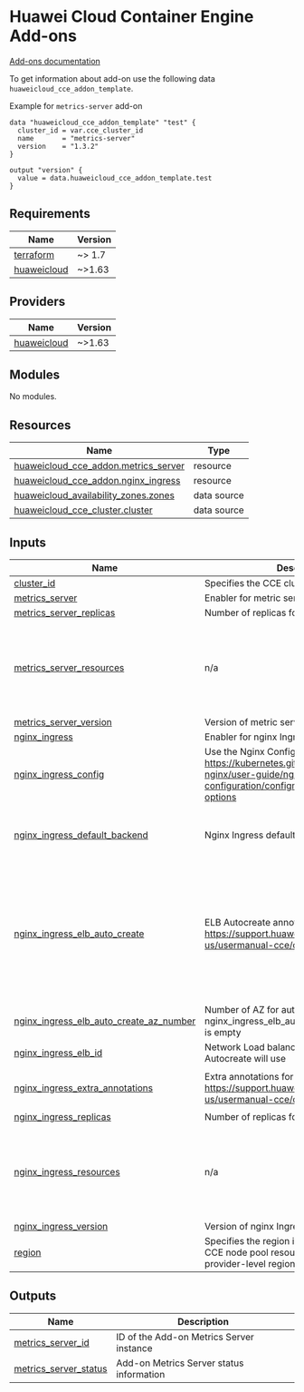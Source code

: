 # Huawei Cloud Container Engine Add-ons

[Add-ons documentation](https://support.huaweicloud.com/intl/en-us/usermanual-cce/cce_10_0064.html)

To get information about add-on use the following data `huaweicloud_cce_addon_template`.

Example for `metrics-server` add-on

```hcl
data "huaweicloud_cce_addon_template" "test" {
  cluster_id = var.cce_cluster_id
  name       = "metrics-server"
  version    = "1.3.2"
}

output "version" {
  value = data.huaweicloud_cce_addon_template.test
}
```

<!-- BEGIN_TF_DOCS -->
## Requirements

| Name | Version |
|------|---------|
| <a name="requirement_terraform"></a> [terraform](#requirement\_terraform) | ~> 1.7 |
| <a name="requirement_huaweicloud"></a> [huaweicloud](#requirement\_huaweicloud) | ~>1.63 |

## Providers

| Name | Version |
|------|---------|
| <a name="provider_huaweicloud"></a> [huaweicloud](#provider\_huaweicloud) | ~>1.63 |

## Modules

No modules.

## Resources

| Name | Type |
|------|------|
| [huaweicloud_cce_addon.metrics_server](https://registry.terraform.io/providers/huaweicloud/huaweicloud/latest/docs/resources/cce_addon) | resource |
| [huaweicloud_cce_addon.nginx_ingress](https://registry.terraform.io/providers/huaweicloud/huaweicloud/latest/docs/resources/cce_addon) | resource |
| [huaweicloud_availability_zones.zones](https://registry.terraform.io/providers/huaweicloud/huaweicloud/latest/docs/data-sources/availability_zones) | data source |
| [huaweicloud_cce_cluster.cluster](https://registry.terraform.io/providers/huaweicloud/huaweicloud/latest/docs/data-sources/cce_cluster) | data source |

## Inputs

| Name | Description | Type | Default | Required |
|------|-------------|------|---------|:--------:|
| <a name="input_cluster_id"></a> [cluster\_id](#input\_cluster\_id) | Specifies the CCE cluster ID | `string` | n/a | yes |
| <a name="input_metrics_server"></a> [metrics\_server](#input\_metrics\_server) | Enabler for metric server addon | `bool` | `false` | no |
| <a name="input_metrics_server_replicas"></a> [metrics\_server\_replicas](#input\_metrics\_server\_replicas) | Number of replicas for metric server | `string` | `"1"` | no |
| <a name="input_metrics_server_resources"></a> [metrics\_server\_resources](#input\_metrics\_server\_resources) | n/a | <pre>object({<br>    limits_cpu   = optional(string, "100m")<br>    limits_mem   = optional(string, "100Mi")<br>    requests_cpu = optional(string, "100m")<br>    requests_mem = optional(string, "100Mi")<br>  })</pre> | `{}` | no |
| <a name="input_metrics_server_version"></a> [metrics\_server\_version](#input\_metrics\_server\_version) | Version of metric server addon | `string` | `"1.3.2"` | no |
| <a name="input_nginx_ingress"></a> [nginx\_ingress](#input\_nginx\_ingress) | Enabler for nginx Ingress addon | `bool` | `false` | no |
| <a name="input_nginx_ingress_config"></a> [nginx\_ingress\_config](#input\_nginx\_ingress\_config) | Use the Nginx Configuration options https://kubernetes.github.io/ingress-nginx/user-guide/nginx-configuration/configmap/#configuration-options | `map(string)` | <pre>{<br>  "keep-alive-requests": "100"<br>}</pre> | no |
| <a name="input_nginx_ingress_default_backend"></a> [nginx\_ingress\_default\_backend](#input\_nginx\_ingress\_default\_backend) | Nginx Ingress default backend configuration | <pre>object({<br>    enable  = optional(bool, false)<br>    service = optional(string, "")<br>  })</pre> | `{}` | no |
| <a name="input_nginx_ingress_elb_auto_create"></a> [nginx\_ingress\_elb\_auto\_create](#input\_nginx\_ingress\_elb\_auto\_create) | ELB Autocreate annotations, https://support.huaweicloud.com/intl/en-us/usermanual-cce/cce_01_0014.html | <pre>object({<br>    type                 = optional(string, "inner")<br>    bandwidth_chargemode = optional(string, "traffic")<br>    bandwidth_size       = optional(number, 5)<br>    bandwidth_sharetype  = optional(string, "PER")<br>    eip_type             = optional(string, "5_bgp")<br>    available_zone       = optional(list(string), [])<br>    l4_flavor_name       = optional(string, "L4_flavor.elb.s1.small")<br>  })</pre> | `{}` | no |
| <a name="input_nginx_ingress_elb_auto_create_az_number"></a> [nginx\_ingress\_elb\_auto\_create\_az\_number](#input\_nginx\_ingress\_elb\_auto\_create\_az\_number) | Number of AZ for auto-created ELB if nginx\_ingress\_elb\_auto\_create.available\_zone is empty | `number` | `1` | no |
| <a name="input_nginx_ingress_elb_id"></a> [nginx\_ingress\_elb\_id](#input\_nginx\_ingress\_elb\_id) | Network Load balancer ID, if 'null' ELB Autocreate will use | `string` | `null` | no |
| <a name="input_nginx_ingress_extra_annotations"></a> [nginx\_ingress\_extra\_annotations](#input\_nginx\_ingress\_extra\_annotations) | Extra annotations for Nginx service https://support.huaweicloud.com/intl/en-us/usermanual-cce/cce_01_0014.html | `map(string)` | <pre>{<br>  "kubernetes.io/elb.pass-through": "true"<br>}</pre> | no |
| <a name="input_nginx_ingress_replicas"></a> [nginx\_ingress\_replicas](#input\_nginx\_ingress\_replicas) | Number of replicas for nginx Ingress | `number` | `1` | no |
| <a name="input_nginx_ingress_resources"></a> [nginx\_ingress\_resources](#input\_nginx\_ingress\_resources) | n/a | <pre>object({<br>    limits_cpu   = optional(string, "1000m")<br>    limits_mem   = optional(string, "1000Mi")<br>    requests_cpu = optional(string, "200m")<br>    requests_mem = optional(string, "200Mi")<br>  })</pre> | `{}` | no |
| <a name="input_nginx_ingress_version"></a> [nginx\_ingress\_version](#input\_nginx\_ingress\_version) | Version of nginx Ingress addon | `string` | `"2.1.3"` | no |
| <a name="input_region"></a> [region](#input\_region) | Specifies the region in which to create the CCE node pool resource, if omitted, the provider-level region will be used | `string` | `null` | no |

## Outputs

| Name | Description |
|------|-------------|
| <a name="output_metrics_server_id"></a> [metrics\_server\_id](#output\_metrics\_server\_id) | ID of the Add-on Metrics Server instance |
| <a name="output_metrics_server_status"></a> [metrics\_server\_status](#output\_metrics\_server\_status) | Add-on Metrics Server status information |
<!-- END_TF_DOCS -->